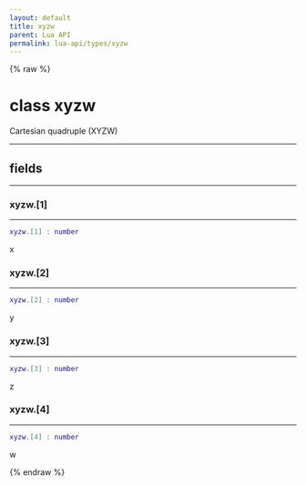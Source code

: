 ```yaml
---
layout: default
title: xyzw
parent: Lua API
permalink: lua-api/types/xyzw
---
```


{% raw %}

# class xyzw





Cartesian quadruple (XYZW)







---



## fields
---

### xyzw.[1]
---
```lua
xyzw.[1] : number
```



x








### xyzw.[2]
---
```lua
xyzw.[2] : number
```



y








### xyzw.[3]
---
```lua
xyzw.[3] : number
```



z








### xyzw.[4]
---
```lua
xyzw.[4] : number
```



w










{% endraw %}